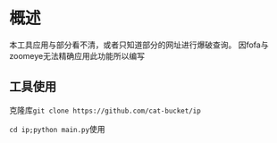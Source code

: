 # 概述
本工具应用与部分看不清，或者只知道部分的网址进行爆破查询。
因fofa与zoomeye无法精确应用此功能所以编写

## 工具使用

克隆库```git clone https://github.com/cat-bucket/ip``` 

```cd ip;python main.py```使用


